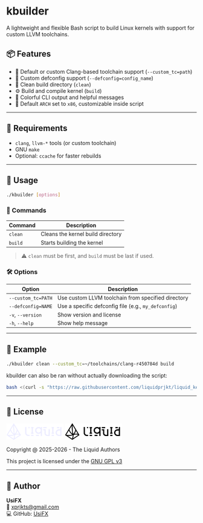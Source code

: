 # kbuilder

A lightweight and flexible Bash script to build Linux kernels with support for custom LLVM toolchains.

## 📦 Features

- 🔧 Default or custom Clang-based toolchain support (`--custom_tc=path`)
- 📁 Custom defconfig support (`--defconfig=config_name`)
- 🧹 Clean build directory (`clean`)
- ⚙️ Build and compile kernel (`build`)
- 🧠 Colorful CLI output and helpful messages
- 🐧 Default `ARCH` set to `x86`, customizable inside script

---

## 🧪 Requirements

- `clang`, `llvm-*` tools (or custom toolchain)
- GNU `make`
- Optional: `ccache` for faster rebuilds

---

## 🚀 Usage

```bash
./kbuilder [options]
```

### 🔧 Commands

| Command   | Description                         |
|-----------|-------------------------------------|
| `clean`   | Cleans the kernel build directory   |
| `build`   | Starts building the kernel          |

> ⚠️ `clean` must be first, and `build` must be last if used.

### 🛠️ Options

| Option               | Description                                          |
|----------------------|------------------------------------------------------|
| `--custom_tc=PATH`   | Use custom LLVM toolchain from specified directory   |
| `--defconfig=NAME`   | Use a specific defconfig file (e.g., `my_defconfig`) |
| `-v`, `--version`    | Show version and license                            |
| `-h`, `--help`       | Show help message                                   |

---

## 📂 Example

```bash
./kbuilder clean --custom_tc=~/toolchains/clang-r450784d build
```

kbuilder can also be ran without actually downloading the script:

```bash
bash <(curl -s "https://raw.githubusercontent.com/liquidprjkt/liquid_kernel_builder/refs/heads/main/kbuilder.sh") build
```

---

## 📜 License

<p align="left">
  <img width="30%" src="https://github.com/liquidprjkt/.github/blob/main/banner/liquid-logotype-darkmode.svg#gh-dark-mode-only"/>
  <img width="30%" src="https://github.com/liquidprjkt/.github/blob/main/banner/liquid-logotype-lightmode.svg#gh-light-mode-only"/>
</p>

Copyright @ 2025-2026 - The Liquid Authors

This project is licensed under the [GNU GPL v3](/LICENSE)

---

## 👤 Author

**UsiFX**  
📧 xprjkts@gmail.com  
💻 GitHub: [UsiFX](https://github.com/UsiFX)
